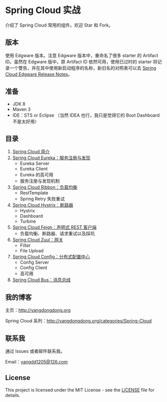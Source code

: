 # Spring Cloud 实战

介绍了 Spring Cloud 常用的组件。欢迎 Star 和 Fork。

## 版本

使用 Edgware 版本。注意 Edgware 版本中，重命名了很多 starter 的 Artifact ID。虽然在 Edgware 版中，原 Artifact ID 依然可用，使用已过时的 starter 将记录一个警告，并在其中使用新启动程序的名称，新旧名的对照表可以去 [Spring Cloud Edgware Release Notes](https://github.com/spring-projects/spring-cloud/wiki/Spring-Cloud-Edgware-Release-Notes)。

## 准备

* JDK 8
* Maven 3
* IDE：STS or Eclipse （当然 IDEA 也行，我只是觉得它的 Boot Dashboard 不是太好用）

## 目录

1. [Spring Cloud 简介](http://yangdongdong.org/2017/12/17/introduction-to-spring-cloud)
2. [Spring Cloud Eureka：服务注册与发现](http://yangdongdong.org/2017/12/20/spring-cloud-eureka)
   * Eureka Server
   * Eureka Client
   * Eureka 的高可用
   * 服务注册与发现机制
3. [Spring Cloud Ribbon：负载均衡](http://yangdongdong.org/2017/12/23/spring-cloud-ribbon/)
   * RestTemplate
   * Spring Retry 失败重试
4. [Spring Cloud Hystrix：断路器](http://yangdongdong.org/2017/12/30/spring-cloud-hystrix/)
   * Hystrix
   * Dashboard
   * Turbine
5. [Spring Cloud Feign：声明式 REST 客户端](http://yangdongdong.org/2017/12/31/spring-cloud-feign)
   * 负载均衡、断路器、请求重试以及踩坑
6. [Spring Cloud Zuul：网关](http://yangdongdong.org/2018/01/07/spring-cloud-zuul/)
    * Filter
    * File Upload
7. [Spring Cloud Config：分布式配置中心](http://yangdongdong.org/2018/01/13/spring-cloud-config/)
    * Config Server
    * Config Client
    * 高可用
8. [Spring Cloud Bus：消息总线](http://yangdongdong.org/2018/01/21/spring-cloud-bus/)

## 我的博客

主页：http://yangdongdong.org

Spring Cloud 系列：http://yangdongdong.org/categories/Spring-Cloud

## 联系我
通过 Issues 或者邮件联系我。

Email：yangdd1205@126.com

## License

This project is licensed under the MIT License - see the [LiCENSE](https://github.com/yangdd1205/spring-cloud-master/blob/master/LICENSE) file for details.
